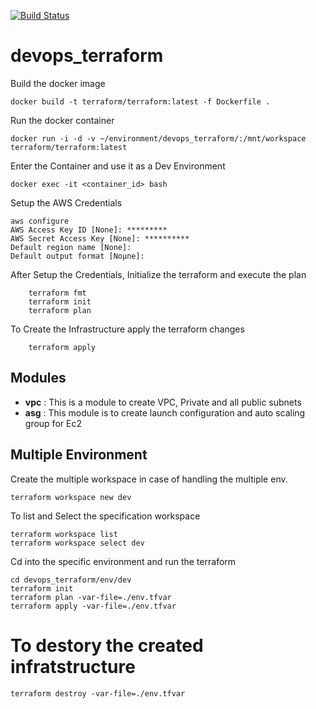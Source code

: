 [![Build Status](https://travis-ci.org/mattyait/devops_terraform.svg?branch=master)](https://travis-ci.org/mattyait/devops_terraform)
# devops_terraform

Build the docker image

    docker build -t terraform/terraform:latest -f Dockerfile .

Run the docker container

    docker run -i -d -v ~/environment/devops_terraform/:/mnt/workspace terraform/terraform:latest

Enter the Container and use it as a Dev Environment

    docker exec -it <container_id> bash

Setup the AWS Credentials

    aws configure
    AWS Access Key ID [None]: *********
    AWS Secret Access Key [None]: **********
    Default region name [None]:
    Default output format [Noµne]:

After Setup the Credentials, Initialize the terraform and execute the plan

        terraform fmt
        terraform init
        terraform plan
        
To Create the Infrastructure apply the terraform changes

        terraform apply

## Modules
- **vpc** : This is a module to create VPC, Private and all public subnets
- **asg** : This module is to create launch configuration and auto scaling group for Ec2

## Multiple Environment
Create the multiple workspace in case of handling the multiple env.

    terraform workspace new dev

To list and Select the specification workspace

    terraform workspace list
    terraform workspace select dev

Cd into the specific environment and run the terraform

    cd devops_terraform/env/dev
    terraform init
    terraform plan -var-file=./env.tfvar
    terraform apply -var-file=./env.tfvar
    
# To destory the created infratstructure

    terraform destroy -var-file=./env.tfvar

